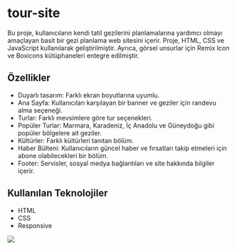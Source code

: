 # tour-site

Bu proje, kullanıcıların kendi tatil gezilerini planlamalarına yardımcı olmayı amaçlayan basit bir gezi planlama web sitesini içerir. Proje, HTML, CSS ve JavaScript kullanılarak geliştirilmiştir. Ayrıca, görsel unsurlar için Remix Icon ve Boxicons kütüphaneleri entegre edilmiştir.

## Özellikler

- Duyarlı tasarım: Farklı ekran boyutlarına uyumlu.
- Ana Sayfa: Kullanıcıları karşılayan bir banner ve geziler için randevu alma seçeneği.
- Turlar: Farklı mevsimlere göre tur seçenekleri.
- Popüler Turlar: Marmara, Karadeniz, İç Anadolu ve Güneydoğu gibi popüler bölgelere ait geziler.
- Kültürler: Farklı kültürleri tanıtan bölüm.
- Haber Bülteni: Kullanıcıların güncel haber ve fırsatları takip etmeleri için abone olabilecekleri bir bölüm.
- Footer: Servisler, sosyal medya bağlantıları ve site hakkında bilgiler içerir.

## Kullanılan Teknolojiler

- HTML
- CSS
- Responsive



![](https://github.com/omergzlaydn/tour-site/blob/main/images/t-s.gif)
